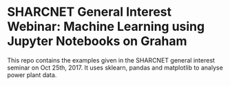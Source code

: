 # SHARCNET General Interest Webinar: Machine Learning using Jupyter Notebooks on Graham
This repo contains the examples given in the SHARCNET general interest seminar on Oct 25th, 2017. It uses sklearn, pandas and matplotlib to analyse power plant data.
